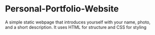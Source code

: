 # Personal-Portfolio-Website
A simple static webpage that introduces yourself with your name, photo, and a short description. It uses HTML for structure and CSS for styling
